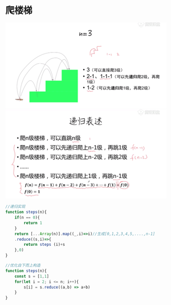 # 爬楼梯
![](../img/爬楼梯.png)
![](../img/爬楼梯1.png)
```js
//递归实现
function steps(n){
    if(n == 0){
        return 1
    }
    return [...Array(n)].map((_,i)=>i)//生成[0,1,2,3,4,5,....,n-1]
    .reduce((s,i)=>{
        return steps (i)+s 
    },0)
}
```

```js
//优化自下而上构造
function steps(n){
    const s = [1,1]
    for(let i = 2; i <= n; i++){
        s[i] = s.reduce((a,b) => a+b)
    }
}
```
